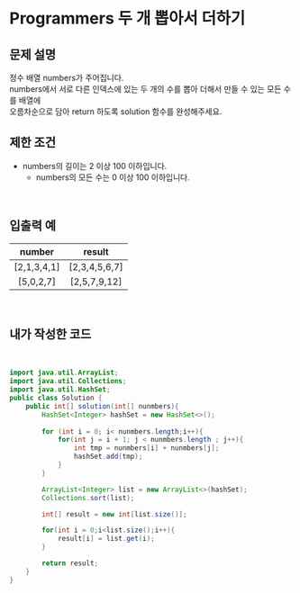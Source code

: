 # **Programmers 두 개 뽑아서 더하기**

## **문제 설명**
정수 배열 numbers가 주어집니다.  
numbers에서 서로 다른 인덱스에 있는 두 개의 수를 뽑아 더해서 만들 수 있는 모든 수를 배열에  
오름차순으로 담아 return 하도록 solution 함수를 완성해주세요.

## **제한 조건**
* numbers의 길이는 2 이상 100 이하입니다.
  * numbers의 모든 수는 0 이상 100 이하입니다.
<br>

## **입출력 예**

|number|result|
|:--:|:--:|
|[2,1,3,4,1]|[2,3,4,5,6,7]|
|[5,0,2,7]|[2,5,7,9,12]|
<br>


## **내가 작성한 코드**  
<br>

```java
import java.util.ArrayList;
import java.util.Collections;
import java.util.HashSet;
public class Solution {
    public int[] solution(int[] nunmbers){
        HashSet<Integer> hashSet = new HashSet<>();
        
        for (int i = 0; i< nunmbers.length;i++){
            for(int j = i + 1; j < nunmbers.length ; j++){
                int tmp = nunmbers[i] + nunmbers[j];
                hashSet.add(tmp);
            }
        }

        ArrayList<Integer> list = new ArrayList<>(hashSet);
        Collections.sort(list);

        int[] result = new int[list.size()];

        for(int i = 0;i<list.size();i++){
            result[i] = list.get(i);
        }

        return result;
    }
}
```